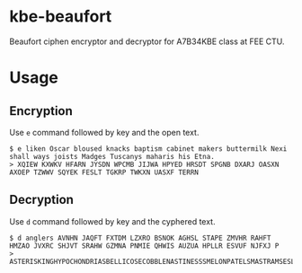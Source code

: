 # kbe-beaufort
Beaufort ciphen encryptor and decryptor for A7B34KBE class at FEE CTU.

Usage
=====

Encryption
----------

Use `e` command followed by key and the open text.

```
$ e liken Oscar bloused knacks baptism cabinet makers buttermilk Nexi shall ways joists Madges Tuscanys maharis his Etna.
> XQIEW KXWKV HFARN JYSDN WPCMB JIJWA HPYED HRSDT SPGNB DXARJ OASXN AXOEP TZWWV SQYEK FESLT TGKRP TWKXN UASXF TERRN
```

Decryption
----------

Use `d` command followed by key and the cyphered text.

```
$ d anglers AVNHN JAQFT FXTDM LZXRO BSNOK AGHSL STAPE ZMVHR RAHFT HMZAO JVXRC SHJVT SRAHW GZMNA PNMIE QHWIS AUZUA HPLLR ESVUF NJFXJ P
> ASTERISKINGHYPOCHONDRIASBELLICOSECOBBLENASTINESSSMELONPATELSMASTRAMSESLAUDABLEFOLKSYAGRATAOISMGRINDER
```
